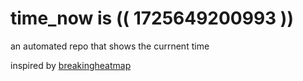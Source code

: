 # time_now is (( 1725649200993 ))

an automated repo that shows the currnent time

inspired by [breakingheatmap](https://github.com/breakingheatmap/breakingheatmap)